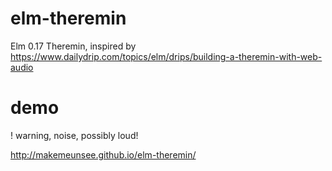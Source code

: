 # elm-theremin
Elm 0.17 Theremin, inspired by https://www.dailydrip.com/topics/elm/drips/building-a-theremin-with-web-audio

# demo

! warning, noise, possibly loud!

http://makemeunsee.github.io/elm-theremin/
